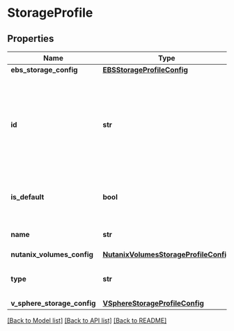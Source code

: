 # StorageProfile

## Properties
Name | Type | Description | Notes
------------ | ------------- | ------------- | -------------
**ebs_storage_config** | [**EBSStorageProfileConfig**](EBSStorageProfileConfig.md) |  | [optional] 
**id** | **str** | ID of the entity Maximum character length is 64 for project, category, and runtime environment, 36 for other entity types. | [optional] 
**is_default** | **bool** | Flag to specify if it is default storage profile | [optional] 
**name** | **str** | Name for the storage profile. | 
**nutanix_volumes_config** | [**NutanixVolumesStorageProfileConfig**](NutanixVolumesStorageProfileConfig.md) |  | [optional] 
**type** | **str** | Storage type for this Storage profile. | 
**v_sphere_storage_config** | [**VSphereStorageProfileConfig**](VSphereStorageProfileConfig.md) |  | [optional] 

[[Back to Model list]](../README.md#documentation-for-models) [[Back to API list]](../README.md#documentation-for-api-endpoints) [[Back to README]](../README.md)

